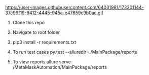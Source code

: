 https://user-images.githubusercontent.com/64031981/173301144-37c99f19-9412-4445-945a-e47659c9b0ac.gif



1. Clone this repo
2. Navigate to root folder
3. pip3 install -r requirements.txt


4. To run test cases
   py.test --alluredir=./MainPackage/reports

5. To view reports
   allure serve <Path to root Folder>/MetaMaskAutomation/MainPackage/reports
